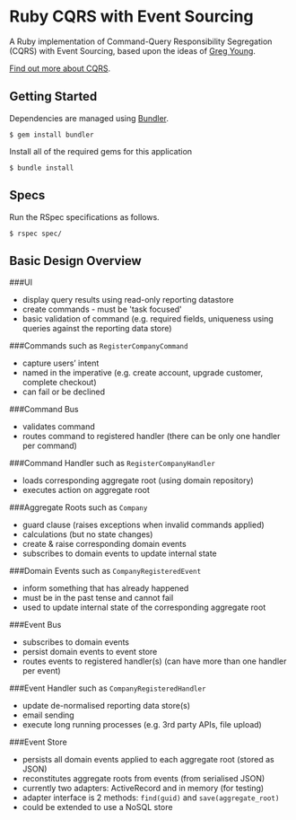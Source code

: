 # Ruby CQRS with Event Sourcing

A Ruby implementation of Command-Query Responsibility Segregation (CQRS) with Event Sourcing, based upon the ideas of [Greg Young](http://goodenoughsoftware.net/).

[Find out more about CQRS](http://cqrs.wordpress.com/).

## Getting Started

Dependencies are managed using [Bundler](http://gembundler.com/).

    $ gem install bundler

Install all of the required gems for this application

    $ bundle install

## Specs

Run the RSpec specifications as follows.

    $ rspec spec/

## Basic Design Overview

###UI

- display query results using read-only reporting datastore
- create commands - must be 'task focused'
- basic validation of command (e.g. required fields, uniqueness using queries against the reporting data store)

###Commands
such as `RegisterCompanyCommand`

- capture users’ intent
- named in the imperative (e.g. create account, upgrade customer, complete checkout)
- can fail or be declined

###Command Bus

- validates command
- routes command to registered handler (there can be only one handler per command)

###Command Handler
such as `RegisterCompanyHandler`

- loads corresponding aggregate root (using domain repository)
- executes action on aggregate root

###Aggregate Roots
such as `Company`

- guard clause (raises exceptions when invalid commands applied)
- calculations (but no state changes)
- create & raise corresponding domain events
- subscribes to domain events to update internal state

###Domain Events
such as `CompanyRegisteredEvent`

- inform something that has already happened
- must be in the past tense and cannot fail
- used to update internal state of the corresponding aggregate root

###Event Bus

- subscribes to domain events
- persist domain events to event store
- routes events to registered handler(s) (can have more than one handler per event)

###Event Handler
such as `CompanyRegisteredHandler`

- update de-normalised reporting data store(s)
- email sending
- execute long running processes (e.g. 3rd party APIs, file upload)

###Event Store

- persists all domain events applied to each aggregate root (stored as JSON)
- reconstitutes aggregate roots from events (from serialised JSON)
- currently two adapters: ActiveRecord and in memory (for testing)
- adapter interface is 2 methods: `find(guid)` and `save(aggregate_root)`
- could be extended to use a NoSQL store
